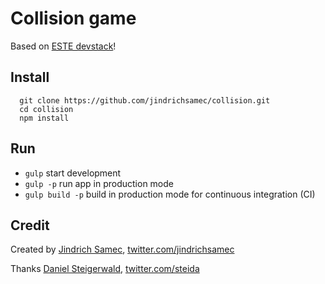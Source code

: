 # Collision game

Based on [ESTE devstack](https://github.com/steida/este-todomvc)!

## Install

```
  git clone https://github.com/jindrichsamec/collision.git
  cd collision
  npm install
```

## Run

- `gulp` start development
- `gulp -p` run app in production mode
- `gulp build -p` build in production mode for continuous integration (CI)

## Credit

Created by [Jindrich Samec](http://xjs.cz/), [twitter.com/jindrichsamec](https://twitter.com/jindrichsamec)

Thanks [Daniel Steigerwald](http://daniel.steigerwald.cz/), [twitter.com/steida](https://twitter.com/steida)

